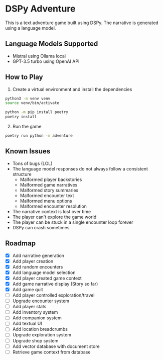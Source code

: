 # DSPy Adventure

This is a text adventure game built using DSPy. The narrative is generated using a language model.

## Language Models Supported

- Mistral using Ollama local
- GPT-3.5 turbo using OpenAI API

## How to Play

1. Create a virtual environment and install the dependencies

```bash
python3 -m venv venv
source venv/bin/activate

python -m pip install poetry
poetry install
```

2. Run the game

```bash
poetry run python -m adventure
```

## Known Issues

- Tons of bugs (LOL)
- The language model responses do not always follow a consistent structure
  - Malformed player backstories
  - Malformed game narratives
  - Malformed story summaries
  - Malformed encounter text
  - Malformed menu options
  - Malformed encounter resolution
- The narrative context is lost over time
- The player can't explore the game world
- The player can be stuck in a single encounter loop forever
- DSPy can crash sometimes

## Roadmap

- [x] Add narrative generation
- [x] Add player creation
- [x] Add random encounters
- [x] Add language model selection
- [x] Add player created game context
- [x] Add game narrative display (Story so far)
- [x] Add game quit
- [ ] Add player controlled exploration/travel
- [ ] Upgrade encounter system
- [ ] Add player stats
- [ ] Add inventory system
- [ ] Add companion system
- [ ] Add textual UI
- [ ] Add location breadcrumbs
- [ ] Upgrade exploration system
- [ ] Upgrade shop system
- [ ] Add vector database with document store
- [ ] Retrieve game context from database